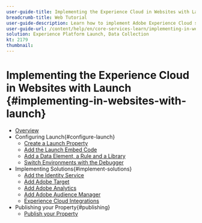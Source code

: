 ```yaml
---
user-guide-title: Implementing the Experience Cloud in Websites with Launch
breadcrumb-title: Web Tutorial
user-guide-description: Learn how to implement Adobe Experience Cloud solutions on a website with Experience Platform Launch.
user-guide-url: /content/help/en/core-services-learn/implementing-in-websites-with-launch/index.html
solution: Experience Platform Launch, Data Collection
kt: 2179
thumbnail: 
---
```


# Implementing the Experience Cloud in Websites with Launch {#implementing-in-websites-with-launch}

+ [Overview](index.md)
+ Configuring Launch{#configure-launch}
  + [Create a Launch Property](launch.md)
  + [Add the Launch Embed Code](launch-add-embed.md)
  + [Add a Data Element, a Rule and a Library](launch-data-elements-rules.md)
  + [Switch Environments with the Debugger](launch-switch-environments.md)
+ Implementing Solutions{#implement-solutions}
  + [Add the Identity Service](id-service.md)
  + [Add Adobe Target](target.md)
  + [Add Adobe Analytics](analytics.md)
  + [Add Adobe Audience Manager](audience-manager.md)
  + [Experience Cloud Integrations](integrations.md)
+ Publishing your Property{#publishing}
  + [Publish your Property](publish.md)
